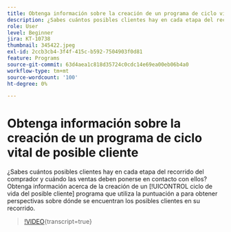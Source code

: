 ```yaml
---
title: Obtenga información sobre la creación de un programa de ciclo vital de posible cliente
description: ¿Sabes cuántos posibles clientes hay en cada etapa del recorrido del comprador y cuándo las ventas deben ponerse en contacto con ellos? Obtenga información acerca de la creación de un [!UICONTROL ciclo de vida del posible cliente] programa que utiliza la puntuación a para obtener perspectivas sobre dónde se encuentran los posibles clientes en su recorrido.
role: User
level: Beginner
jira: KT-10738
thumbnail: 345422.jpeg
exl-id: 2ccb3cb4-3f4f-415c-b592-7504903f0d81
feature: Programs
source-git-commit: 63d4aea1c818d35724c0cdc14e69ea00eb06b4a0
workflow-type: tm+mt
source-wordcount: '100'
ht-degree: 0%

---
```


# Obtenga información sobre la creación de un programa de ciclo vital de posible cliente

¿Sabes cuántos posibles clientes hay en cada etapa del recorrido del comprador y cuándo las ventas deben ponerse en contacto con ellos? Obtenga información acerca de la creación de un [!UICONTROL ciclo de vida del posible cliente] programa que utiliza la puntuación a para obtener perspectivas sobre dónde se encuentran los posibles clientes en su recorrido.

>[!VIDEO](https://video.tv.adobe.com/v/345422/?quality=12&learn=on){transcript=true}
